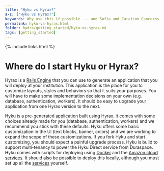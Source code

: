 ```yaml
---
title: "Hyku vs Hyrax?"
a-z: ["Hyku vs Hyrax?"]
keywords: Why use this if possible ... and Sufia and Curation Concerns and Avalon
permalink: hyku-vs-hyrax.html
folder: hydra/getting_started/hyku-vs-hyrax.md
tags: [getting_started]
---
```



{% include links.html %}

# Where do I start Hyku or Hyrax?

Hyrax is a [Rails Engine](http://guides.rubyonrails.org/engines.html) that you can use to generate an application that you will deploy at your institution.  This application is the place for you to customize layouts, styles and behaviors so that it suits your purposes.  You will have to make some implementation decisions on your own (e.g. database, authentication, workers).  It should be easy to upgrade your application from one Hyrax version to the next.

Hyku is a pre-generated application built using Hyrax. It comes with some choices already made for you (database, authentication, workers) and we recommend you stick with these defaults.  Hyku offers some basic customization in the UI (text blocks, banner, colors) and we are working to expand the scope of these customizations. If you fork Hyku and start customizing, you should expect a painful upgrade process.
Hyku is build to support multi-tenancy to power the Hyku Direct service from Duraspace. Hyku comes with scripts for deploying using [Docker](https://www.docker.com/) and the [Amazon cloud services](https://aws.amazon.com/).  It should also be possible to deploy this locally, although you must set up all the [services](/service-stack.html) yourself. 

